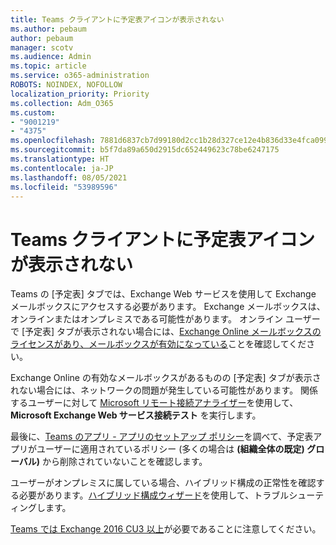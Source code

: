 ```yaml
---
title: Teams クライアントに予定表アイコンが表示されない
ms.author: pebaum
author: pebaum
manager: scotv
ms.audience: Admin
ms.topic: article
ms.service: o365-administration
ROBOTS: NOINDEX, NOFOLLOW
localization_priority: Priority
ms.collection: Adm_O365
ms.custom:
- "9001219"
- "4375"
ms.openlocfilehash: 7881d6837cb7d99180d2cc1b28d327ce12e4b836d33e4fca099569d4f72510fa
ms.sourcegitcommit: b5f7da89a650d2915dc652449623c78be6247175
ms.translationtype: HT
ms.contentlocale: ja-JP
ms.lasthandoff: 08/05/2021
ms.locfileid: "53989596"
---
```

# <a name="calendar-icon-not-showing-in-teams-client"></a>Teams クライアントに予定表アイコンが表示されない

Teams の [予定表] タブでは、Exchange Web サービスを使用して Exchange メールボックスにアクセスする必要があります。 Exchange メールボックスは、オンラインまたはオンプレミスである可能性があります。 オンライン ユーザーで [予定表] タブが表示されない場合には、[Exchange Online メールボックスのライセンスがあり、メールボックスが有効になっている](https://docs.microsoft.com/exchange/recipients-in-exchange-online/create-user-mailboxes)ことを確認してください。

Exchange Online の有効なメールボックスがあるものの [予定表] タブが表示されない場合には、ネットワークの問題が発生している可能性があります。 関係するユーザーに対して [Microsoft リモート接続アナライザー](https://testconnectivity.microsoft.com/)を使用して、**Microsoft Exchange Web サービス接続テスト** を実行します。

最後に、[Teams のアプリ - アプリのセットアップ ポリシー](https://admin.teams.microsoft.com/policies/app-setup)を調べて、予定表アプリがユーザーに適用されているポリシー (多くの場合は **(組織全体の既定) グローバル)** から削除されていないことを確認します。

ユーザーがオンプレミスに属している場合、ハイブリッド構成の正常性を確認する必要があります。[ハイブリッド構成ウィザード](https://docs.microsoft.com/exchange/hybrid-deployment/hybrid-agent)を使用して、トラブルシューティングします。

[Teams では Exchange 2016 CU3 以上](https://docs.microsoft.com/microsoftteams/exchange-teams-interact)が必要であることに注意してください。

